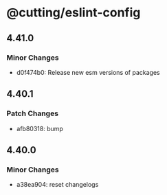 # @cutting/eslint-config

## 4.41.0

### Minor Changes

- d0f474b0: Release new esm versions of packages

## 4.40.1

### Patch Changes

- afb80318: bump

## 4.40.0

### Minor Changes

- a38ea904: reset changelogs
